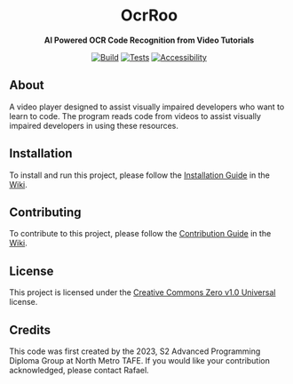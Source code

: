 <div align="center">

# OcrRoo

**AI Powered OCR Code Recognition from Video Tutorials**

[![Build](https://github.com/NM-TAFE/dip-project-ocrroo/actions/workflows/build.yml/badge.svg)](https://github.com/NM-TAFE/project-advanced-ui-development-team-mental-capacity/actions/workflows/build.yml)
[![Tests](https://github.com/NM-TAFE/dip-project-ocrroo/actions/workflows/tests.yml/badge.svg)](https://github.com/NM-TAFE/project-advanced-ui-development-team-mental-capacity/actions/workflows/tests.yml)
[![Accessibility](https://github.com/NM-TAFE/dip-project-ocrroo/actions/workflows/accesibility.yml/badge.svg)](https://github.com/NM-TAFE/dip-project-ocrroo/actions/workflows/accesibility.yml)

</div>

## About

A video player designed to assist visually impaired developers who want to learn to code.
The program reads code from videos to assist visually impaired developers in using these resources.

## Installation

To install and run this project, please follow the [Installation Guide](https://github.com/NM-TAFE/dip-project-ocrroo/wiki/Installation-Guide)
in the [Wiki](https://github.com/NM-TAFE/dip-project-ocrroo/wiki).

## Contributing

To contribute to this project, please follow the [Contribution Guide](https://github.com/NM-TAFE/dip-project-ocrroo/wiki/wiki/Contribution-Guide)
in the [Wiki](https://github.com/NM-TAFE/dip-project-ocrroo/wiki).

## License

This project is licensed under the [Creative Commons Zero v1.0 Universal](LICENSE) license.

## Credits
This code was first created by the 2023, S2 Advanced Programming Diploma Group at North Metro TAFE. If you would like your contribution acknowledged, please contact Rafael. 
